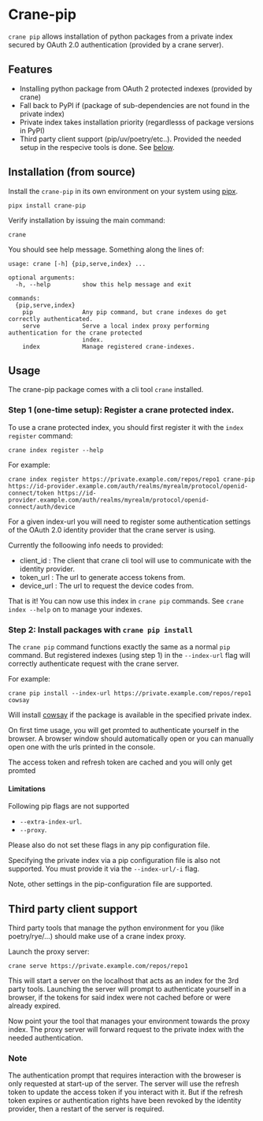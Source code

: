 # Crane-pip

`crane pip` allows installation of python packages from a private index secured by OAuth 2.0 authentication (provided by a crane server).

## Features

- Installing python package from OAuth 2 protected indexes (provided by crane)
- Fall back to PyPI if (package of sub-dependencies are not found in the private index)
- Private index takes installation priority (regardlesss of package versions in PyPI)
- Third party client support (pip/uv/poetry/etc..). Provided the needed setup in the respecive tools is done. See [below](#third-party-client-support).

## Installation (from source)

Install the `crane-pip` in its own environment on your system using [pipx](https://github.com/pypa/pipx).

```
pipx install crane-pip
```

Verify installation by issuing the main command:
```
crane 
```
You should see help message. Something along the lines of:
```
usage: crane [-h] {pip,serve,index} ...

optional arguments:
  -h, --help         show this help message and exit

commands:
  {pip,serve,index}
    pip              Any pip command, but crane indexes do get correctly authenticated.
    serve            Serve a local index proxy performing authentication for the crane protected
                     index.
    index            Manage registered crane-indexes.
```

## Usage

The crane-pip package comes with a cli tool `crane` installed.

### Step 1 (one-time setup): Register a crane protected index.

To use a crane protected index, you should first register it with the `index register` command:
```
crane index register --help
```
For example:
```
crane index register https://private.example.com/repos/repo1 crane-pip https://id-provider.example.com/auth/realms/myrealm/protocol/openid-connect/token https://id-provider.example.com/auth/realms/myrealm/protocol/openid-connect/auth/device
```

For a given index-url you will need to register some authentication settings of the OAuth 2.0 identity provider that the crane server is using. 

Currently the folloowing info needs to provided: 
- client_id : The client that crane cli tool will use to communicate with the identity provider.
- token_url : The url to generate access tokens from.
- device_url : The url to request the device codes from.

That is it! You can now use this index in `crane pip` commands. See `crane index --help` on to manage your indexes.

### Step 2: Install packages with `crane pip install`

The `crane pip` command functions exactly the same as a normal `pip` command. But registered indexes (using step 1) in the `--index-url` flag will correctly authenticate request with the crane server.

For example:
```
crane pip install --index-url https://private.example.com/repos/repo1 cowsay
```

Will install [cowsay](https://github.com/VaasuDevanS/cowsay-python) if the package is available in the specified private index.

On first time usage, you will get promted to authenticate yourself in the browser. A browser window should automatically open or you can manually open one with the urls printed in the console.

The access token and refresh token are cached and you will only get promted 


#### Limitations

Following pip flags are not supported
- `--extra-index-url`.
- `--proxy`.

Please also do not set these flags in any pip configuration file.

Specifying the private index via a pip configuration file is also not supported. You must provide it via the `--index-url/-i` flag.

Note, other settings in the pip-configuration file are supported.

## Third party client support

Third party tools that manage the python environment for you (like poetry/rye/...) should make use of a crane index proxy. 

Launch the proxy server:
```
crane serve https://private.example.com/repos/repo1
```
This will start a server on the localhost that acts as an index for the 3rd party tools. Launching the server will prompt to authenticate yourself in a browser, if the tokens for said index were not cached before or were already expired.

Now point your the tool that manages your environment towards the proxy index. The proxy server will forward request to the private index with the needed authentication.

### Note

The authentication prompt that requires interaction with the broweser is only requested at start-up of the server. The server will use the refresh token to update the access token if you interact with it. But if the refresh token expires or authentication rights have been revoked by the identity provider, then a restart of the server is required.


